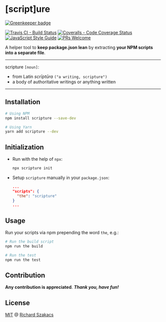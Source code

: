 # [script]ure

[![Greenkeeper badge](https://badges.greenkeeper.io/ntbx/scripture.svg)](https://greenkeeper.io/)

[![Travis CI - Build Status][travis-badge]][travis-url]
[![Coveralls - Code Coverage Status][cov-badge]][cov-url]
[![JavaScript Style Guide][jsstd-badge]][jsstd-url]
[![PRs Welcome][pr-badge]][pr-url]

A helper tool to **keep package.json lean** by extracting 
**your NPM scripts into a separate file**.

---

scripture `[noun]`: 
 - from Latin *scrīptūra* `("a writing, scripture")`
 - a body of authoritative writings or anything written 

---

## Installation

```bash
# Using NPM
npm install scripture --save-dev
```

```bash
# Using Yarn
yarn add scripture --dev
```

## Initialization

 - Run with the help of `npx`:
 
   ```bash
   npx scripture init
   ```
   
 - Setup `scripture` manually in your `package.json`:
 
   ```json
   ...
   "scripts": {
     "the": "scripture"
   }
   ...
   ```

## Usage

Run your scripts via npm prepending the word `the`, e.g.:

```bash
# Run the build script
npm run the build

# Run the test
npm run the test
```

## Contribution

**Any contribution is appreciated**. 
***Thank you, have fun!***

## License

[MIT](LICENSE.md) @ [Richard Szakacs](https://www.github.com/richardszkcs)

 [travis-badge]: https://travis-ci.org/atjse/scripture.svg?branch=master
 [travis-url]:   https://travis-ci.org/atjse/scripture

 [cov-badge]:    https://coveralls.io/repos/github/atjse/scripture/badge.svg?branch=master
 [cov-url]:      https://coveralls.io/github/atjse/scripture?branch=master

 [jsstd-badge]:  https://img.shields.io/badge/code_style-standard-brightgreen.svg
 [jsstd-url]:    https://standardjs.com

 [pr-badge]:     https://img.shields.io/badge/PRs-welcome-brightgreen.svg?style=flat-square
 [pr-url]:       CONTRIBUTING.md
